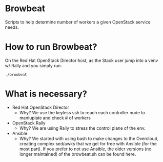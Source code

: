 # Browbeat
Scripts to help determine number of workers a given OpenStack service needs.

# How to run Browbeat?
On the Red Hat OpenStack Director host, as the Stack user jump into a venv w/ Rally and you simply run:

    ./browbeat

# What is necessary?
* Red Hat OpenStack Director
  * Why? We use the keyless ssh to reach each controller node to maniuplate and check # of workers
* OpenStack Rally
  * Why? We are using Rally to stress the control plane of the env.
* Ansible
  * Why? We started with using bash to make changes to the Overcloud, creating complex sed/awks that we get for free with Ansible (for the most part). If you prefer to not use Ansible, the older versions (no longer maintained) of the browbeat.sh can be found here.


